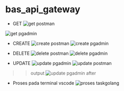 # bas_api_gateway

- GET
![get postman](https://github.com/ivialvam/bas_api_gateway/assets/97967090/5d3b151f-73d8-47df-a1f6-bf9de917292b)

![get pgadmin](https://github.com/ivialvam/bas_api_gateway/assets/97967090/f16833cb-ea0c-4065-ab58-0639939f0493)

- CREATE
![create postman](https://github.com/ivialvam/bas_api_gateway/assets/97967090/7ab1c1fc-e599-4ab6-90df-681c91a50867)
![create pgadmin](https://github.com/ivialvam/bas_api_gateway/assets/97967090/8ba8d149-a783-4611-8903-0bcf13dd8b6e)

- DELETE
![delete postman](https://github.com/ivialvam/bas_api_gateway/assets/97967090/7974bed8-290c-4ab6-b584-6b295d393716)
![delete pgadmin](https://github.com/ivialvam/bas_api_gateway/assets/97967090/3bf6719a-4cac-410b-8084-ac2698bfa8cd)

- UPDATE
![update pgadmin](https://github.com/ivialvam/bas_api_gateway/assets/97967090/28e5e12f-7791-4a3e-8bf9-559a8c1b0c40)
![update postman](https://github.com/ivialvam/bas_api_gateway/assets/97967090/ea109ec4-ef54-4312-a6e8-5fdd810e1c44)

>> output
![update pgadmin after](https://github.com/ivialvam/bas_api_gateway/assets/97967090/5a4a1078-f9f3-474f-92ae-0623b32adce5)

- Proses pada terminal vscode
![proses taskgolang](https://github.com/ivialvam/bas_api_gateway/assets/97967090/8b7db349-d867-4112-b0d4-9d3414ca9c12)
